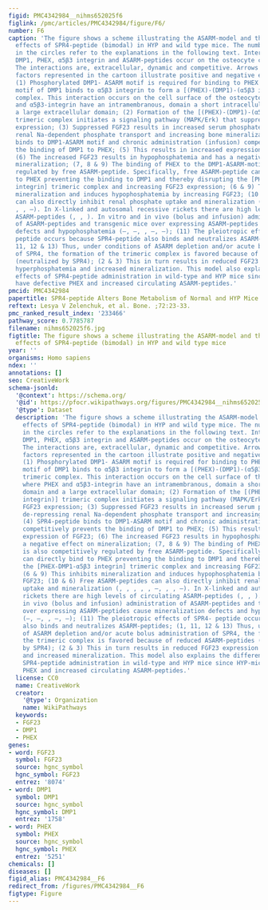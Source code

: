 ```yaml
---
figid: PMC4342984__nihms652025f6
figlink: /pmc/articles/PMC4342984/figure/F6/
number: F6
caption: 'The figure shows a scheme illustrating the ASARM-model and the pharmacological
  effects of SPR4-peptide (bimodal) in HYP and wild type mice. The numbers highlighted
  in the circles refer to the explanations in the following text. Interactions between
  DMP1, PHEX, α5β3 integrin and ASARM-peptides occur on the osteocyte cell-surface.
  The interactions are, extracellular, dynamic and competitive. Arrows linking other
  factors represented in the cartoon illustrate positive and negative effector relationships:
  (1) Phosphorylated DMP1- ASARM motif is required for binding to PHEX and the RGD
  motif of DMP1 binds to α5β3 integrin to form a [(PHEX)-(DMP1)-(α5β3 integrin)] trimeric
  complex. This interaction occurs on the cell surface of the osteocyte where PHEX
  and α5β3-integrin have an intramembranous, domain a short intracellular domain and
  a large extracellular domain; (2) Formation of the [(PHEX)-(DMP1)-(α5β3 integrin)]
  trimeric complex initiates a signaling pathway (MAPK/Erk) that suppresses FGF23
  expression; (3) Suppressed FGF23 results in increased serum phosphate by de-repressing
  renal Na-dependent phosphate transport and increasing bone mineralization; (4) SPR4-peptide
  binds to DMP1-ASARM motif and chronic administration (infusion) competitively prevents
  the binding of DMP1 to PHEX; (5) This results in increased expression of FGF23;
  (6) The increased FGF23 results in hypophosphatemia and has a negative effect on
  mineralization; (7, 8 & 9) The binding of PHEX to the DMP1-ASARM-motif is also competitively
  regulated by free ASARM-peptide. Specifically, free ASARM-peptide can directly bind
  to PHEX preventing the binding to DMP1 and thereby disrupting the [PHEX-DMP1-α5β3
  integrin] trimeric complex and increasing FGF23 expression; (6 & 9) This inhibits
  mineralization and induces hypophosphatemia by increasing FGF23; (10 & 6) Free ASARM-peptides
  can also directly inhibit renal phosphate uptake and mineralization (, , , , , –,
  , , –). In X-linked and autosomal recessive rickets there are high levels of circulating
  ASARM-peptides (, , ). In vitro and in vivo (bolus and infusion) administration
  of ASARM-peptides and transgenic mice over expressing ASARM-peptides cause mineralization
  defects and hypophosphatemia (–, –, , –, –); (11) The pleiotropic effects of SPR4-
  peptide occurs because SPR4-peptide also binds and neutralizes ASARM-peptides; (1,
  11, 12 & 13) Thus, under conditions of ASARM depletion and/or acute bolus administration
  of SPR4, the formation of the trimeric complex is favored because of reduced ASARM-peptides
  (neutralized by SPR4); (2 & 3) This in turn results in reduced FGF23 expression
  hyperphosphatemia and increased mineralization. This model also explains the different
  effects of SPR4-peptide administration in wild-type and HYP mice since HYP-mice
  have defective PHEX and increased circulating ASARM-peptides.'
pmcid: PMC4342984
papertitle: SPR4-peptide Alters Bone Metabolism of Normal and HYP Mice.
reftext: Lesya V Zelenchuk, et al. Bone. ;72:23-33.
pmc_ranked_result_index: '233466'
pathway_score: 0.7785787
filename: nihms652025f6.jpg
figtitle: The figure shows a scheme illustrating the ASARM-model and the pharmacological
  effects of SPR4-peptide (bimodal) in HYP and wild type mice
year: ''
organisms: Homo sapiens
ndex: ''
annotations: []
seo: CreativeWork
schema-jsonld:
  '@context': https://schema.org/
  '@id': https://pfocr.wikipathways.org/figures/PMC4342984__nihms652025f6.html
  '@type': Dataset
  description: 'The figure shows a scheme illustrating the ASARM-model and the pharmacological
    effects of SPR4-peptide (bimodal) in HYP and wild type mice. The numbers highlighted
    in the circles refer to the explanations in the following text. Interactions between
    DMP1, PHEX, α5β3 integrin and ASARM-peptides occur on the osteocyte cell-surface.
    The interactions are, extracellular, dynamic and competitive. Arrows linking other
    factors represented in the cartoon illustrate positive and negative effector relationships:
    (1) Phosphorylated DMP1- ASARM motif is required for binding to PHEX and the RGD
    motif of DMP1 binds to α5β3 integrin to form a [(PHEX)-(DMP1)-(α5β3 integrin)]
    trimeric complex. This interaction occurs on the cell surface of the osteocyte
    where PHEX and α5β3-integrin have an intramembranous, domain a short intracellular
    domain and a large extracellular domain; (2) Formation of the [(PHEX)-(DMP1)-(α5β3
    integrin)] trimeric complex initiates a signaling pathway (MAPK/Erk) that suppresses
    FGF23 expression; (3) Suppressed FGF23 results in increased serum phosphate by
    de-repressing renal Na-dependent phosphate transport and increasing bone mineralization;
    (4) SPR4-peptide binds to DMP1-ASARM motif and chronic administration (infusion)
    competitively prevents the binding of DMP1 to PHEX; (5) This results in increased
    expression of FGF23; (6) The increased FGF23 results in hypophosphatemia and has
    a negative effect on mineralization; (7, 8 & 9) The binding of PHEX to the DMP1-ASARM-motif
    is also competitively regulated by free ASARM-peptide. Specifically, free ASARM-peptide
    can directly bind to PHEX preventing the binding to DMP1 and thereby disrupting
    the [PHEX-DMP1-α5β3 integrin] trimeric complex and increasing FGF23 expression;
    (6 & 9) This inhibits mineralization and induces hypophosphatemia by increasing
    FGF23; (10 & 6) Free ASARM-peptides can also directly inhibit renal phosphate
    uptake and mineralization (, , , , , –, , , –). In X-linked and autosomal recessive
    rickets there are high levels of circulating ASARM-peptides (, , ). In vitro and
    in vivo (bolus and infusion) administration of ASARM-peptides and transgenic mice
    over expressing ASARM-peptides cause mineralization defects and hypophosphatemia
    (–, –, , –, –); (11) The pleiotropic effects of SPR4- peptide occurs because SPR4-peptide
    also binds and neutralizes ASARM-peptides; (1, 11, 12 & 13) Thus, under conditions
    of ASARM depletion and/or acute bolus administration of SPR4, the formation of
    the trimeric complex is favored because of reduced ASARM-peptides (neutralized
    by SPR4); (2 & 3) This in turn results in reduced FGF23 expression hyperphosphatemia
    and increased mineralization. This model also explains the different effects of
    SPR4-peptide administration in wild-type and HYP mice since HYP-mice have defective
    PHEX and increased circulating ASARM-peptides.'
  license: CC0
  name: CreativeWork
  creator:
    '@type': Organization
    name: WikiPathways
  keywords:
  - FGF23
  - DMP1
  - PHEX
genes:
- word: FGF23
  symbol: FGF23
  source: hgnc_symbol
  hgnc_symbol: FGF23
  entrez: '8074'
- word: DMP1
  symbol: DMP1
  source: hgnc_symbol
  hgnc_symbol: DMP1
  entrez: '1758'
- word: PHEX
  symbol: PHEX
  source: hgnc_symbol
  hgnc_symbol: PHEX
  entrez: '5251'
chemicals: []
diseases: []
figid_alias: PMC4342984__F6
redirect_from: /figures/PMC4342984__F6
figtype: Figure
---
```

